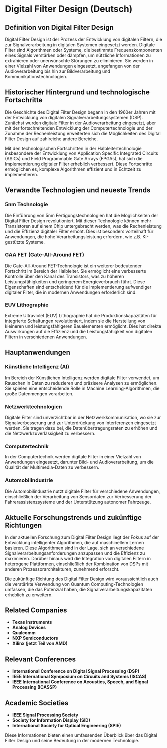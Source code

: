 # Digital Filter Design (Deutsch)

## Definition von Digital Filter Design

Digital Filter Design ist der Prozess der Entwicklung von digitalen Filtern, die zur Signalverarbeitung in digitalen Systemen eingesetzt werden. Digitale Filter sind Algorithmen oder Systeme, die bestimmte Frequenzkomponenten eines Signals verstärken oder dämpfen, um nützliche Informationen zu extrahieren oder unerwünschte Störungen zu eliminieren. Sie werden in einer Vielzahl von Anwendungen eingesetzt, angefangen von der Audioverarbeitung bis hin zur Bildverarbeitung und Kommunikationstechnologien.

## Historischer Hintergrund und technologische Fortschritte

Die Geschichte des Digital Filter Design begann in den 1960er Jahren mit der Entwicklung von digitalen Signalverarbeitungssystemen (DSP). Zunächst wurden digitale Filter in der Audioverarbeitung eingesetzt, aber mit der fortschreitenden Entwicklung der Computertechnologie und der Zunahme der Rechenleistung erweiterten sich die Möglichkeiten des Digital Filter Design auf zahlreiche andere Bereiche.

Mit den technologischen Fortschritten in der Halbleitertechnologie, insbesondere der Entwicklung von Application Specific Integrated Circuits (ASICs) und Field Programmable Gate Arrays (FPGAs), hat sich die Implementierung digitaler Filter erheblich verbessert. Diese Fortschritte ermöglichen es, komplexe Algorithmen effizient und in Echtzeit zu implementieren.

## Verwandte Technologien und neueste Trends

### 5nm Technologie

Die Einführung von 5nm Fertigungstechnologien hat die Möglichkeiten der Digital Filter Design revolutioniert. Mit dieser Technologie können mehr Transistoren auf einem Chip untergebracht werden, was die Rechenleistung und die Effizienz digitaler Filter erhöht. Dies ist besonders vorteilhaft für Anwendungen, die hohe Verarbeitungsleistung erfordern, wie z.B. KI-gestützte Systeme.

### GAA FET (Gate-All-Around FET)

Die Gate-All-Around FET-Technologie ist ein weiterer bedeutender Fortschritt im Bereich der Halbleiter. Sie ermöglicht eine verbesserte Kontrolle über den Kanal des Transistors, was zu höheren Leistungsfähigkeiten und geringerem Energieverbrauch führt. Diese Eigenschaften sind entscheidend für die Implementierung aufwendiger digitaler Filter, die in modernen Anwendungen erforderlich sind.

### EUV Lithographie

Extreme Ultraviolet (EUV) Lithographie hat die Produktionskapazitäten für integrierte Schaltungen revolutioniert, indem sie die Herstellung von kleineren und leistungsfähigeren Bauelementen ermöglicht. Dies hat direkte Auswirkungen auf die Effizienz und die Leistungsfähigkeit von digitalen Filtern in verschiedenen Anwendungen.

## Hauptanwendungen

### Künstliche Intelligenz (AI)

Im Bereich der Künstlichen Intelligenz werden digitale Filter verwendet, um Rauschen in Daten zu reduzieren und präzisere Analysen zu ermöglichen. Sie spielen eine entscheidende Rolle in Machine Learning-Algorithmen, die große Datenmengen verarbeiten.

### Netzwerktechnologien

Digitale Filter sind unverzichtbar in der Netzwerkkommunikation, wo sie zur Signalverbesserung und zur Unterdrückung von Interferenzen eingesetzt werden. Sie tragen dazu bei, die Datenübertragungsraten zu erhöhen und die Netzwerkzuverlässigkeit zu verbessern.

### Computertechnik

In der Computertechnik werden digitale Filter in einer Vielzahl von Anwendungen eingesetzt, darunter Bild- und Audioverarbeitung, um die Qualität der Multimedia-Daten zu verbessern.

### Automobilindustrie

Die Automobilindustrie nutzt digitale Filter für verschiedene Anwendungen, einschließlich der Verarbeitung von Sensordaten zur Verbesserung der Fahrerassistenzsysteme und der Unterstützung autonomer Fahrzeuge.

## Aktuelle Forschungstrends und zukünftige Richtungen

In der aktuellen Forschung zum Digital Filter Design liegt der Fokus auf der Entwicklung intelligenter Algorithmen, die auf maschinellem Lernen basieren. Diese Algorithmen sind in der Lage, sich an verschiedene Signalverarbeitungsanforderungen anzupassen und die Effizienz zu maximieren. Darüber hinaus wird die Integration von digitalen Filtern in heterogene Plattformen, einschließlich der Kombination von DSPs mit anderen Prozessorarchitekturen, zunehmend erforscht.

Die zukünftige Richtung des Digital Filter Design wird voraussichtlich auch die verstärkte Verwendung von Quantum Computing-Technologien umfassen, die das Potenzial haben, die Signalverarbeitungskapazitäten erheblich zu erweitern.

## Related Companies

- **Texas Instruments**
- **Analog Devices**
- **Qualcomm**
- **NXP Semiconductors**
- **Xilinx (jetzt Teil von AMD)**

## Relevant Conferences

- **International Conference on Digital Signal Processing (DSP)**
- **IEEE International Symposium on Circuits and Systems (ISCAS)**
- **IEEE International Conference on Acoustics, Speech, and Signal Processing (ICASSP)**

## Academic Societies

- **IEEE Signal Processing Society**
- **Society for Information Display (SID)**
- **International Society for Optical Engineering (SPIE)**

Diese Informationen bieten einen umfassenden Überblick über das Digital Filter Design und seine Bedeutung in der modernen Technologie.